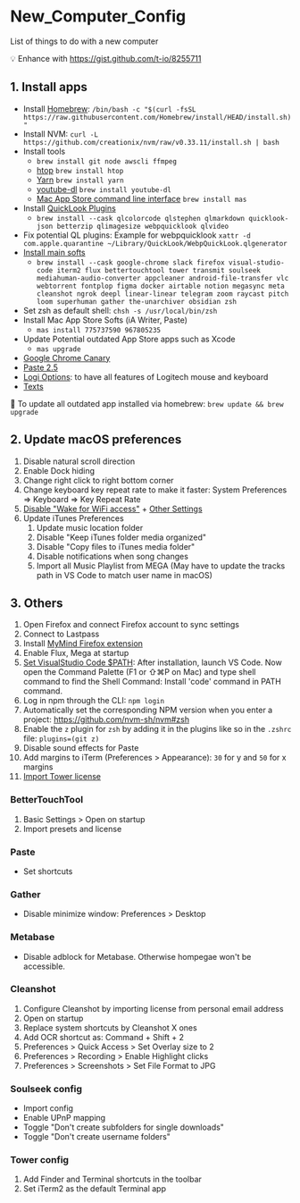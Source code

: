 # New_Computer_Config
List of things to do with a new computer

💡 Enhance with https://gist.github.com/t-io/8255711

## 1. Install apps
- Install [Homebrew](http://brew.sh/): `/bin/bash -c "$(curl -fsSL https://raw.githubusercontent.com/Homebrew/install/HEAD/install.sh)"`
- Install NVM: `curl -L https://github.com/creationix/nvm/raw/v0.33.11/install.sh | bash`
- Install tools
	- `brew install git node awscli ffmpeg`
	- [htop](https://hisham.hm/htop/) `brew install htop`
	- [Yarn](https://yarnpkg.com/en/) `brew install yarn`
	- [youtube-dl](https://rg3.github.io/youtube-dl/) `brew install youtube-dl`
	- [Mac App Store command line interface](https://github.com/mas-cli/mas) `brew install mas`
- Install [QuickLook Plugins](https://github.com/sindresorhus/quick-look-plugins)
	- `brew install --cask qlcolorcode qlstephen qlmarkdown quicklook-json betterzip qlimagesize webpquicklook qlvideo`
- Fix potential QL plugins: Example for webpquicklook `xattr -d com.apple.quarantine ~/Library/QuickLook/WebpQuickLook.qlgenerator`
- [Install main softs](https://caskroom.github.io/search)
	- `brew install --cask google-chrome slack firefox visual-studio-code iterm2 flux bettertouchtool tower transmit soulseek mediahuman-audio-converter appcleaner android-file-transfer vlc webtorrent fontplop figma docker airtable notion megasync meta cleanshot ngrok deepl linear-linear telegram zoom raycast pitch loom superhuman gather the-unarchiver obsidian zsh`
- Set zsh as default shell: `chsh -s /usr/local/bin/zsh`
- Install Mac App Store Softs (iA Writer, Paste)
	- `mas install 775737590 967805235`
- Update Potential outdated App Store apps such as Xcode
	- `mas upgrade`
- [Google Chrome Canary](https://www.google.fr/chrome/browser/canary.html)
- [Paste 2.5](https://pasteapp.io/mac/legacy/download/)
- [Logi Options](https://www.logitech.fr/fr-fr/product/options): to have all features of Logitech mouse and keyboard
- [Texts](texts.com)

📝 To update all outdated app installed via homebrew: `brew update && brew upgrade`

## 2. Update macOS preferences
1. Disable natural scroll direction
2. Enable Dock hiding
3. Change right click to right bottom corner
4. Change keyboard key repeat rate to make it faster: System Preferences => Keyboard => Key Repeat Rate
5. [Disable "Wake for WiFi access"](https://cln.sh/93Eswi) + [Other Settings](https://twitter.com/thorstenball/status/1088842854892482561)
6. Update iTunes Preferences
	1. Update music location folder
	2. Disable "Keep iTunes folder media organized"
	3. Disable "Copy files to iTunes media folder"
	4. Disable notifications when song changes
	5. Import all Music Playlist from MEGA (May have to update the tracks path in VS Code to match user name in macOS)

## 3. Others
1. Open Firefox and connect Firefox account to sync settings
2. Connect to Lastpass
3. Install [MyMind Firefox extension](https://mymind.com/wp-content/uploads/2021/11/mymind_an_extension_for_your_mind-2.0.2-fx.xpi)
5. Enable Flux, Mega at startup
6. [Set VisualStudio Code $PATH](https://stackoverflow.com/a/29971430/3906770):
After installation, launch VS Code. Now open the Command Palette (F1 or ⇧⌘P on Mac) and type shell command to find the Shell Command: Install 'code' command in PATH command.
6. Log in npm through the CLI: `npm login`
7. Automatically set the corresponding NPM version when you enter a project: https://github.com/nvm-sh/nvm#zsh
8. Enable the `z` plugin for `zsh` by adding it in the plugins like so in the `.zshrc` file: `plugins=(git z)`
9. Disable sound effects for Paste
10. Add margins to iTerm (Preferences > Appearance): `30` for y and `50` for x margins
12. [Import Tower license](https://account.git-tower.com/account/licenses)

### BetterTouchTool
1. Basic Settings > Open on startup
2. Import presets and license

### Paste
- Set shortcuts

### Gather
- Disable minimize window: Preferences > Desktop

### Metabase
- Disable adblock for Metabase. Otherwise hompegae won't be accessible.

### Cleanshot
1. Configure Cleanshot by importing license from personal email address
2. Open on startup
3. Replace system shortcuts by Cleanshot X ones
4. Add OCR shortcut as: Command + Shift + 2
5. Preferences > Quick Access > Set Overlay size to 2
6. Preferences > Recording > Enable Highlight clicks
7. Preferences > Screenshots > Set File Format to JPG

### Soulseek config
- Import config
- Enable UPnP mapping
- Toggle "Don't create subfolders for single downloads"
- Toggle "Don't create username folders"

### Tower config
1. Add Finder and Terminal shortcuts in the toolbar
2. Set iTerm2 as the default Terminal app
